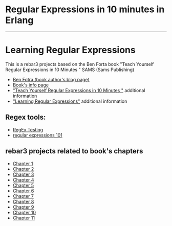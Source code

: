 # Regular Expressions in 10 minutes in Erlang
-----------------
# Learning Regular Expressions

This is a rebar3 projects based on the Ben Forta book "Teach Yourself Regular Expressions in 10 Minutes " SAMS (Sams Publishing)

- [Ben Fotra (book author's blog page)](https://forta.com/about/)
- [Book's info page](https://forta.com/books/0672325667/)
- ["Teach Yourself Regular Expressions in 10 Minutes "](https://forta.com/books/0672325667/) additional information
- ["Learning Regular Expressions"](https://forta.com/books/0134757068/)  additional information

## Regex tools:
- [RegEx Testing](https://www.regextester.com/)
- [regular expressions 101](https://www.regextester.com/)

## rebar3 projects related to book's chapters

* [Chapter 1](code/ch01)
* [Chapter 2](code/ch02)
* [Chapter 3](code/ch03)
* [Chapter 4](code/ch04)
* [Chapter 5](code/ch05)
* [Chapter 6](code/ch06)
* [Chapter 7](code/ch07)
* [Chapter 8](code/ch08)
* [Chapter 9](code/ch09)
* [Chapter 10](code/ch10)
* [Chapter 11](code/ch11)

